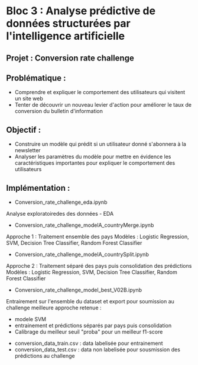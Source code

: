# Bloc 3 : Analyse prédictive de données structurées par l'intelligence artificielle

## Projet : Conversion rate challenge

## Problématique :
* Comprendre et expliquer le comportement des utilisateurs qui visitent un site web
* Tenter de découvrir un nouveau levier d'action pour améliorer le taux de conversion du bulletin d'information 

## Objectif :
* Construire un modèle qui prédit si un utilisateur donné s'abonnera à la newsletter
* Analyser les paramètres du modèle pour mettre en évidence les caractéristiques importantes pour expliquer le comportement des utilisateurs 

## Implémentation :
* Conversion_rate_challenge_eda.ipynb

Analyse exploratoiredes des données - EDA

* Conversion_rate_challenge_modelA_countryMerge.ipynb

Approche 1 : Traitement ensemble des pays
Modèles : Logistic Regression, SVM, Decision Tree Classifier, Random Forest Classifier

* Conversion_rate_challenge_modelA_countrySplit.ipynb

Approche 2 : Traitement séparé des pays puis consolidation des prédictions
Modèles : Logistic Regression, SVM, Decision Tree Classifier, Random Forest Classifier

* Conversion_rate_challenge_model_best_V02B.ipynb

Entrairement sur l'ensemble du dataset et export pour soumission au challenge
meilleure approche retenue :
- modele SVM
- entrainement et prédictions séparés par pays puis consolidation
- Calibrage du meilleur seuil "proba" pour un meilleur f1-score

* conversion_data_train.csv : data labelisée pour entrainement
* conversion_data_test.csv : data non labelisée pour sousmission des prédictions au challenge
